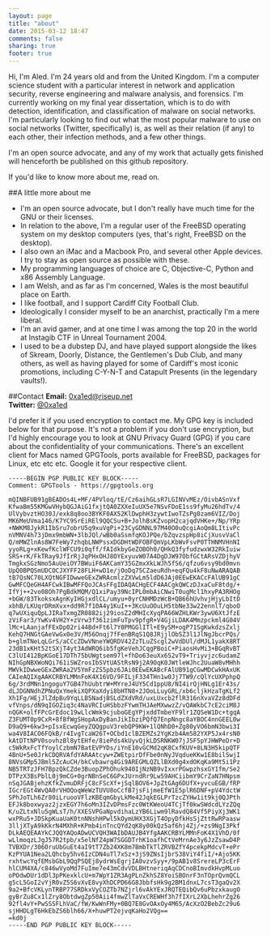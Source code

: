 ```yaml
---
layout: page
title: "about"
date: 2015-03-12 18:47
comments: false 
sharing: true
footer: true
---
```


Hi, I'm Aled. I'm 24 years old and from the United Kingdom. I'm a computer science student with a particular
interest in network and application security, reverse engineering and malware analysis, and forensics. I'm
currently working on my final year dissertation, which is to do with detection, identification,
and classification of malware on social networks. I'm particularly looking to find out what the most popular
malware to use on social networks (Twitter, specifically) is, as well as their relation (if any) to each other,
their infection methods, and a few other things.

I'm an open source advocate, and any of my work that actually gets finished will henceforth be published on this
github repository. 

If you'd like to know more about me, read on.

<!-- more -->

##A little more about me
- I'm an open source advocate, but I don't really have much time for the GNU or their licenses.
- In relation to the above, I'm a regular user of the FreeBSD operating system on my desktop computers (yes, that's right, FreeBSD on the desktop).
- I also own an iMac and a Macbook Pro, and several other Apple devices. I try to stay as open source as possible with these. 
- My programming languages of choice are C, Objective-C, Python and x86 Assembly Language.
- I am Welsh, and as far as I'm concerned, Wales is the most beautiful place on Earth.
- I like football, and I support Cardiff City Football Club. 
- Ideologically I consider myself to be an anarchist, practically I'm a mere liberal. 
- I'm an avid gamer, and at one time I was among the top 20 in the world at Instagib CTF in Unreal Tournament 2004.
- I used to be a dubstep DJ, and have played support alongside the likes of Skream, Doorly, Distance, the Gentlemen's Dub Club, and many others, as well as having played for some of Cardiff's most iconic promotions, including C-Y-N-T and Catapult Presents (in the legendary vaults!). 

##Contact
**Email:** <0xa1ed@riseup.net>   
**Twitter:** [@0xa1ed](https://twitter.com/0xa1ed)

I'd prefer it if you used encryption to contact me. My GPG key is included below for that purpose.
It's not a problem if you don't use encryption, but I'd highly encourage you to look at GNU Privacy
Guard (GPG) if you care about the confidentiality of your communications. There's an excellent client 
for Macs named GPGTools, ports available for FreeBSD, packages for Linux, etc etc etc. Google it for 
your respective client.

``` plain PGP Key https://0xa1ed.github.io/downloads/0xa1ed.asc download 
-----BEGIN PGP PUBLIC KEY BLOCK-----
Comment: GPGTools - https://gpgtools.org

mQINBFUB91gBEADOs4L+MF/4PVloq/tE/Cz6aihGLsR7LGINVvMEz/OivbASnVxf
KfwaBm55KMGwVHybQGJAiG1fxjtQA0ZXXeIuUX5e7NSvFDoE1ss9fyMu26hdTv/4
UlVybvztHO30J/exk8q8oo3BYKF0AX52KlDwphH3zywtIwoTZsPg0zam6VIZ/Doj
MK6MeUVma146/K7YC9SrEiREl9QQCSu+B+JolhBsKZvopH2cajqdVHKe+/Np/YRp
+NWKM8JykR1IbSru7obrU5q9xuVgPi+23CyGDNNL97M40O0uQcgiAoQm8LItivPc
nVMNV4h73jDmx9mbWN+3lbJQl/wBb0aSsmfqKOJPQe/bZqvzspHp8iCjXusvVaCl
Q/mMWZlnAs8W7FeWy7zhqbLNWPssxDGDHtWDFOBFQmVpLKbWvFsvP0TTHNMVHnNI
yyoRLg+xKewfKclWFCU9i0qff/fAIdkbyGeZOBOh0/QHkQ3fyfudzwxW32RkIuiw
SRS+rK/FkTRay9JfIrRjJqPHxOHJ8OYExyuvW07A4DgDJW97ObfGCtARsVZDjhyV
TmgkxSGzNmo5AuUeiOY7BWuiF6AKCamY35GZmxXkLWJh5fS6/qfzu6vsy9bd0mvn
UpQ0BPQSmUDCOCJXYFF28FLH+wD1e/jOoDq75CZaeuRdh+eqFQu4kF8uNwARAQAB
tB7QsNC70LXQtNGFIDwweGExZWRAcmlzZXVwLm5ldD6JAj0EEwEKACcFAlUB91gC
GwMFCQeGH4AFCwkIBwMFFQoJCAsFFgIDAQACHgECF4AACgkQWCzDJxaCuF8tdg/+
IfYj++2vo08Oh7PgBdkMQM/Q1xiPay39NcIPL0mbAiCNwiT0ugMcl1hxyPA3RHOg
+bGW/83TkoksxAgnKyIHGjxdlCL/umyu+0yrCNHMDzWcB+QB66hUvhvjHjyLbItD
xbhB/LKUqrDRmXvx+dd9R7f10A4y1KuI++3KcUuOOuLH5tbNe33w22ennlT/qboO
q7wUXiquQpLJIRaTxmgZR0882ij29iosZ2dMHIcXyqPA66WZHLKWr3ywU6XtJfzE
zViFar3/YwKv4VH2Y+zVrw3f361zimFuTpv9pfgR+V4GjiLDAK4Mmzpckml4G04V
lMc+LAanjafFExDp02ri44Bd+Ft6l7Y0PMGGlITl+E9ySM+ogP71SgKwkdzsZxlj
KehQ7HNGtGAeVwGx0e3V/M56Onqj7fFenBRqS1Q8JRjjlObSZ3l1JlNgJbcrPQs/
b+glmTNeLqLGrS/aCCcZDwVNneYWQRDV42ZzTLuZScgl2wVdDUl/dMJL1yakX8RT
23dB1xKHt52tSXjT4yt3AdWRQ6ib5fgKeVehJCqgPBoiC+PiaosHvMi3+BGqRvBT
C3lUI412BpKGoE17DTh75bUWgtsem97l+fhDo63euXx652vT9+Triyvjzc6udamZ
NIhGpNBXWoNQi761iSWZrosIbSVtUAStRsN9j2A9OqK0JWtleWJhc2UuaW8vMHhh
MWVkIDwweGExZWRAa2V5YmFzZS5pbz6JAi0EEwEKABcFAlUB91gCGwMDCwkHAxUK
CAIeAQIXgAAKCRBYLMMnFoK4X16VD/9FILjF334THn1w0Jj7TW9/cQlYcUXPphpQ
6g/3rdMNn1ngoguY7GB47hUubtrW+MYreJ4UY5Cd1ppU8/NI4irQjHNLg1Er43s/
dLJDGNNdhZPNuQxYmekiXQPXaXdyi8bHTN8+2JOoLLuyGRL/xb6cljkHzaTgKLf2
Xh1Fg/HEjJlZdpBu9YqLLB5NadjBSLdZXdVRd/uxLUxcb2flR316nXvaVZz8dDFd
vfVnps/dN9qIGOZiq3c4NaVRCIuHSbbzFYwmTHJAeMXwwzZ/vQAWkbC7cE2ciM8J
nQGK+olfFPcGrEdoc19wLlcWmk9cjuboGEgYPjxddTmbeYF9lr1ZQSeW1Dc+tgqA
Z3FUMT0p9CxR+8fBfWgSHopAxDyBanJikIbziPQfQ7EnpNngc8aYBOC4nnGEEL0w
D9aQ9+6kw3+pIsxEcwqGeyZQQgpuV3rebQP9KW+1lQNhD0+Zg80yVO6bmN3bwi3I
wa4V8IACO6FQkB/r4IvgTcaW26T+OCbd1clBZEMZs2YgKzb4Am582YXP5Jx4rsN0
kAtDTtNPV0sovhzBl8ytEHfe/8iePds4kUyvQjkLDSRNKW07jJ5F5pYJHWPeDr+D
c5WkRxFcTfYoylCzbmN7BatEVPYDs/iYnE10vGCMd2qK8CxfKUV+8LN3H5kipQTF
4BnU+5e0JrkCDQRVAfdYARAAtcyw+ZWEtpirDfFbe0nNyJVqdueKKw1E8bilSwjI
8NVsGMp5JBml5ZcAuCH/bkCvbawrq4Gi9AREGMLQZLlBXd0g4xdOKqKa9Mt5i1Pz
NB5TRTzJFH7BpzQkCZde3BuopZPhOhuk940IjNzNB9vIxxrPGwpzhsxGY1fm/Se2
DTPzX3BsPblL0j9mCG+0grNBnSeC6GPxJUrndRr9Lw59AHCiibmY9CrZaN7HNpsm
nSqJGABjehzKfkZvmuDRFjC8cFScXf+jSqlBOV6+JpZtGAg6DUfX+yvcuEGB/fRP
IGcrEGt4WvQA0rVHOQoqWeWzTUVU8oCcfB7jsFijmeEfW1E5plR6DNF+pV4YdctW
SPhJoTLh6Zr80iLruooVFlzKBEqmGbyLkMe42JqkEGLPrTzcZYHw1it9kj0QJPth
EFJk8boxwyaz2jzxEGY7h6oMn3IZvDPmsFzc0WtKWeoU4TCjTf0kwSWdcdLYzZQq
K/uZLtxNlu5gWLsT/h/XXESVPGaNpvdihaLzYB6Liwm9lRavdQ84Vf5PiyXj3WK1
wxPRu5+JDSkpKuaUaK0tnNNshHPwl5kOymUHX3XGjT4OpyDfkHsSjZttRwRPaasw
3lljXTyA9kKkrN4MXhR+KPmb4inTncQYd2qK8y00kQz5af6hj4Zj/+zs9NgI3Pkf
DLkAEQEAAYkCJQQYAQoADwUCVQH3WAIbDAUJB4YfgAAKCRBYLMMnFoK4X1VhD/0f
wLlmoqzLJgJ57R2tpb/x5elNfZ4pW7SGGDTrhK1oafhCtVeMrnAe3y6JzZsawD4P
TVBXDr/306OruUbGuEt4aI9tT7Zb24XK8m7BmbTkTlZRVBZfY4pcekpMdcvT+ePr
KzPYUA1Nea2LQhcby5hv6IzCDN4uTl7xSz+3jS9ZNsIjbrS38ViY4fiI/+Ajo5KK
rxhtwcYqfEMsbGbL9QqPSQEj8ydrWsEgrjIA0vzvSyy+/9pAB1v8SrereLP3cErF
hlCUM4XA/c846wVyoMd7FuIme7e43mCdvVDLBHtneriqAqCDCnoBImvdkHvpMLuo
oPOdwDUr1dDl3pPKexklcU+m7WpY1ZR3AgPLnZkhSZ8YoiSBOnrF3nTOprQvmQCL
g5cL5GoI2vYjR0vZ5S6vXvE8vyXhDCPD66G8JbbfsHk9g2BM1dnxL7csT3gaQv2X
9a2+BfcVKLynTRBP77SRDkxVyCOZTb7NZjrl6vAkYExJRQTEQibQv6uPbzxkaugO
gyBrZu8Cx1lZry8ObtdwgZp50Aii4fmwZlTaVxCREWHf3h7fIXrL2XbLhehrZg26
92fl4vY+PwSSSFLhVaC/fW/KwWnFMy+0BQ7E8GvOAxOy4M65/AcXzO2BebZc29u6
sjHHDLgT6HkEbZS6blh66/X+huwPT2ejvqKaHo2VQg==
=kd0j
-----END PGP PUBLIC KEY BLOCK-----
```
